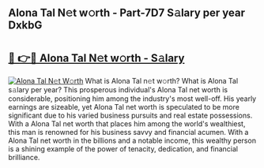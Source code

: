 ## Alona Tal N𝚎t w𝚘rth - Part-7D7 S𝚊lary per year DxkbG

# <h2><a href="http://gc1t53j.nevu.top/?p=Alona+Tal">🔗 👉🔴 Alona Tal N𝚎t w𝚘rth - S𝚊lary</a></h2>

[![Alona Tal N𝚎t W𝚘rth](https://i.imgur.com/Oavwk0R.jpeg)](http://gc1t53j.nevu.top/?p=Alona+Tal)
What is Alona Tal n𝚎t w𝚘rth? What is Alona Tal s𝚊lary per year?
This prosperous individual's Alona Tal net worth is considerable, positioning him among the industry's most well-off. His yearly earnings are sizeable, yet Alona Tal net worth is speculated to be more significant due to his varied business pursuits and real estate possessions. With a Alona Tal net worth that places him among the world's wealthiest, this man is renowned for his business savvy and financial acumen. With a Alona Tal net worth in the billions and a notable income, this wealthy person is a shining example of the power of tenacity, dedication, and financial brilliance.
